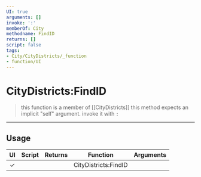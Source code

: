 ```yaml
---
UI: true
arguments: []
invoke: ':'
memberOf: City
methodname: FindID
returns: []
script: false
tags:
- City/CityDistricts/_function
- function/UI
---
```

# CityDistricts:FindID
> this function is a member of [[CityDistricts]]
> this method expects an implicit "self" argument. invoke it with `:`
-----
## Usage
|  UI | Script | Returns | Function | Arguments |
|:---:|:------:|-------:|:--------:|:---------|
|✓| ||CityDistricts:FindID||
